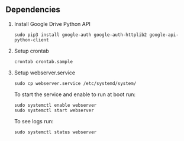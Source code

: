 
## Dependencies

1. Install Google Drive Python API
   ```
   sudo pip3 install google-auth google-auth-httplib2 google-api-python-client
   ```
1. Setup crontab
   ```
   crontab crontab.sample
   ```

1. Setup webserver.service
   ```
   sudo cp webserver.service /etc/systemd/system/
   ```

   To start the service and enable to run at boot run:
   ```
   sudo systemctl enable webserver
   sudo systemctl start webserver
   ```
   
   To see logs run:
   ```
   sudo systemctl status webserver
   ```
